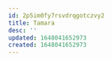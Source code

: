 ```yaml
---
id: 2p5im0fy7rsvdrqgotczvy2
title: Tamara
desc: ''
updated: 1648041652973
created: 1648041652973
---
```


